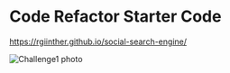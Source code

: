 # Code Refactor Starter Code
https://rgiinther.github.io/social-search-engine/

![Challenge1 photo](https://user-images.githubusercontent.com/98620163/158033536-1ed532d3-851b-4710-bcfd-1ca7283dc00e.jpeg)
